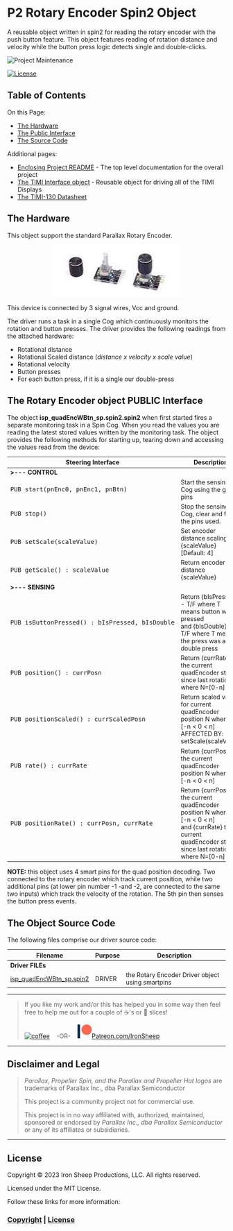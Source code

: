 # P2 Rotary Encoder Spin2 Object
A reusable object written in spin2 for reading the rotary encoder with the push button feature. This object features reading of rotation distance and velocity while the button press logic detects single and double-clicks.

![Project Maintenance][maintenance-shield]

[![License][license-shield]](LICENSE)

## Table of Contents

On this Page:

- [The Hardware](#the-hardware)
- [The Public Interface](#the-rotary-encoder-object-public-interface)
- [The Source Code](#the-object-source-code)

Additional pages:

- [Enclosing Project README](./README.md) - The top level documentation for the overall project
- [The TIMI Interface object](./TIMI.md) - Reusable object for driving all of the TIMI Displays
- [The TIMI-130 Datasheet](./Docs/TIMI-130_Datasheet_REV1.0.pdf) 

## The Hardware

This object support the standard Parallax Rotary Encoder.

<p align="center">
  <img src="./DOCs/images/rotaryEncPB.jpg" width="300">
</p>

This device is connected by 3 signal wires, Vcc and ground.

The driver runs a task in a single Cog which continuously monitors the rotation and button presses.  The driver provides the following readings from the attached hardware:

- Rotational distance
- Rotational Scaled distance (*distance x velocity x scale value*)
- Rotational velocity
- Button presses
- For each button press, if it is a single our double-press

## The Rotary Encoder object PUBLIC Interface

The object **isp\_quadEncWBtn_sp.spin2.spin2** when first started fires a separate monitoring task in a Spin Cog. When you read the values you are reading the latest stored values written by the monitoring task. 
The object provides the following methods for starting up, tearing down and accessing the values read from the device:

| Steering Interface | Description |
| --- | --- |
|  **>--- CONTROL**
| <PRE>PUB start(pnEnc0, pnEnc1, pnBtn)</PRE> | Start the sensing Cog using the given pins 
| <PRE>PUB stop()</PRE> | Stop the sensing Cog, clear and float the pins used.
| <PRE>PUB setScale(scaleValue)</PRE> | Set encoder distance scaling to {scaleValue}  [Default: 4]
| <PRE>PUB getScale() : scaleValue</PRE> | Return encoder distance {scaleValue}
|  **>--- SENSING**
| <PRE>PUB isButtonPressed() : bIsPressed, bIsDouble</PRE> | Return {bIsPressed} - T/F where T means button was pressed </br> and {bIsDouble} - T/F where T means the press was a double press |
| <PRE>PUB position() : currPosn</PRE> | Return {currRate} the current quadEncoder steps since last rotation N where N=[0-n] |
| <PRE>PUB positionScaled() : currScaledPosn</PRE> | Return scaled value for current quadEncoder position N where N=[-n < 0 < n]</br>AFFECTED BY: setScale(scaleValue)|
| <PRE>PUB rate() : currRate</PRE> | Return {currPosn} the current quadEncoder position N where N=[-n < 0 < n] |
| <PRE>PUB positionRate() : currPosn, currRate</PRE> | Return {currPosn} the current quadEncoder position N where N=[-n < 0 < n] </br> and {currRate} the current quadEncoder steps since last rotation N where N=[0-n] |

**NOTE:** this object uses 4 smart pins for the quad position decoding.  Two connected to the rotary encoder which track current position, while two additional pins (at lower pin number -1 -and -2, are connected to the same two inputs) which track the velocity of the rotation. The 5th pin then senses the button press events.

## The Object Source Code


The following files comprise our driver source code:

| Filename | Purpose | Description |
| --- | --- | --- |
| **Driver FILEs**
| [isp\_quadEncWBtn_sp.spin2](isp_quadEncWBtn_sp.spin2) | DRIVER | the Rotary Encoder Driver object using smartpins

---

> If you like my work and/or this has helped you in some way then feel free to help me out for a couple of :coffee:'s or :pizza: slices!
>
> [![coffee](https://www.buymeacoffee.com/assets/img/custom_images/black_img.png)](https://www.buymeacoffee.com/ironsheep) &nbsp;&nbsp; -OR- &nbsp;&nbsp; [![Patreon](./DOCs/images/patreon.png)](https://www.patreon.com/IronSheep?fan_landing=true)[Patreon.com/IronSheep](https://www.patreon.com/IronSheep?fan_landing=true)

---

## Disclaimer and Legal

> *Parallax, Propeller Spin, and the Parallax and Propeller Hat logos* are trademarks of Parallax Inc., dba Parallax Semiconductor
>
> This project is a community project not for commercial use.
>
> This project is in no way affiliated with, authorized, maintained, sponsored or endorsed by *Parallax Inc., dba Parallax Semiconductor* or any of its affiliates or subsidiaries.

---

## License

Copyright © 2023 Iron Sheep Productions, LLC. All rights reserved.

Licensed under the MIT License.

Follow these links for more information:

### [Copyright](copyright) | [License](LICENSE)

[maintenance-shield]: https://img.shields.io/badge/maintainer-stephen%40ironsheep%2ebiz-blue.svg?style=for-the-badge

[license-shield]: https://camo.githubusercontent.com/bc04f96d911ea5f6e3b00e44fc0731ea74c8e1e9/68747470733a2f2f696d672e736869656c64732e696f2f6769746875622f6c6963656e73652f69616e74726963682f746578742d646976696465722d726f772e7376673f7374796c653d666f722d7468652d6261646765
